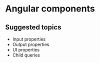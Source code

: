 # Angular components

## Suggested topics
- Input properties
- Output properties
- UI properties
- Child queries
